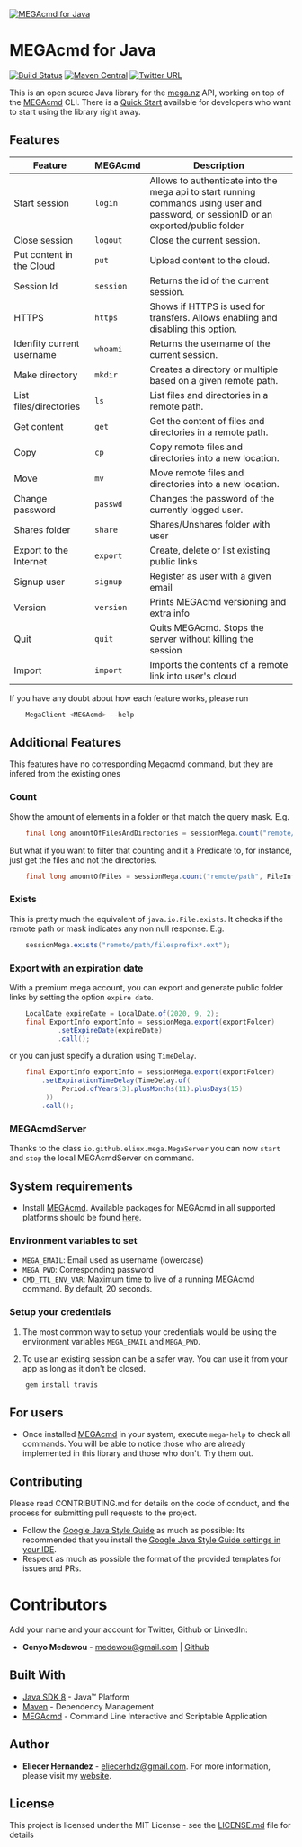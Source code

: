 <a href="https://eliux.github.io/MEGAcmd4J/">
  <img src="https://eliux.github.io/assets/images/MEGAcmd4J.png" alt="MEGAcmd for Java"  title="MEGAcmd for Java" />
</a>

# MEGAcmd for Java

[![Build Status](https://travis-ci.com/EliuX/MEGAcmd4J.svg?branch=master)](https://travis-ci.com/EliuX/MEGAcmd4J)
[![Maven Central](https://maven-badges.herokuapp.com/maven-central/com.github.eliux/megacmd4j/badge.svg)](https://maven-badges.herokuapp.com/maven-central/com.github.eliux/megacmd4j)
[![Twitter URL](https://img.shields.io/twitter/url/http/shields.io.svg?style=social)](https://twitter.com/eliux_black)

This is an open source Java library for the [mega.nz][mega] API, working on top of the [MEGAcmd][megacmd] CLI. 
There is a [Quick Start][quick-start] available for developers who want to start using the library right away.

## Features

| Feature                   | MEGAcmd   | Description                                                           
| ---                       | ---       | ---                                                                   
| Start session             | `login`   | Allows to authenticate into the mega api to start running commands using user and password, or sessionID or an exported/public folder  |
| Close session             | `logout`  | Close the current session. 
| Put content in the Cloud  | `put`     | Upload content to the cloud.
| Session Id                | `session` | Returns the id of the current session.
| HTTPS                     | `https`   | Shows if HTTPS is used for transfers. Allows enabling and disabling this option.
| Idenfity current username | `whoami`  | Returns the username of the current session.
| Make directory            | `mkdir`   | Creates a directory or multiple based on a given remote path.
| List files/directories    | `ls`      | List files and directories in a remote path. 
| Get content               | `get`     | Get the content of files and directories in a remote path.
| Copy                      | `cp`      | Copy remote files and directories into a new location.
| Move                      | `mv`      | Move remote files and directories into a new location.
| Change password           | `passwd`  | Changes the password of the currently logged user.
| Shares folder             | `share`   | Shares/Unshares folder with user
| Export to the Internet    | `export`  | Create, delete or list existing public links
| Signup user               | `signup`  | Register as user with a given email
| Version                   | `version` | Prints MEGAcmd versioning and extra info
| Quit                      | `quit`    | Quits MEGAcmd. Stops the server without killing the session
| Import                    | `import`  | Imports the contents of a remote link into user's cloud
        
If you have any doubt about how each feature works, please run

```bash
    MegaClient <MEGAcmd> --help
```

## Additional Features
This features have no corresponding Megacmd command, but they are infered from the existing ones

### Count
Show the amount of elements in a folder or that match the query mask. E.g.

```java
    final long amountOfFilesAndDirectories = sessionMega.count("remote/path");
```

But what if you want to filter that counting and it a Predicate to, for instance,
just get the files and not the directories.

```java
    final long amountOfFiles = sessionMega.count("remote/path", FileInfo::isFile);
```

### Exists
This is pretty much the equivalent of `java.io.File.exists`. It checks if the remote path or mask
indicates any non null response. E.g.
 
```java
    sessionMega.exists("remote/path/filesprefix*.ext");
```

### Export with an expiration date
With a premium mega account, you can export and generate public folder links by setting the option `expire date`.
```java
    LocalDate expireDate = LocalDate.of(2020, 9, 2);
    final ExportInfo exportInfo = sessionMega.export(exportFolder)
            .setExpireDate(expireDate)
            .call();
```

or you can just specify a duration using `TimeDelay`.

```java  
    final ExportInfo exportInfo = sessionMega.export(exportFolder)
        .setExpirationTimeDelay(TimeDelay.of(
             Period.ofYears(3).plusMonths(11).plusDays(15)
         ))
        .call();
```

### MEGAcmdServer
Thanks to the class `io.github.eliux.mega.MegaServer` you can now `start` and `stop` the local MEGAcmdServer on command.

## System requirements
* Install [MEGAcmd][megacmd]. Available packages for MEGAcmd in all supported 
platforms should be found [here][megacmd-install].

### Environment variables to set

* `MEGA_EMAIL`: Email used as username (lowercase)
* `MEGA_PWD`: Corresponding password
* `CMD_TTL_ENV_VAR`: Maximum time to live of a running MEGAcmd command. By default, 20 seconds.

### Setup your credentials
1. The most common way to setup your credentials would be using the environment variables `MEGA_EMAIL` 
and `MEGA_PWD`.

2. To use an existing session can be a safer way. You can use it from your app as long as it don't be closed.

```bash
    gem install travis
```

## For users
* Once installed [MEGAcmd][megacmd] in your system, execute `mega-help` to check all commands.
You will be able to notice those who are already implemented in this library and those who don't. Try them out.

## Contributing
Please read CONTRIBUTING.md for details on the code of conduct, and the process for submitting pull requests to the project.
* Follow the [Google Java Style Guide][google-java-style-guide] as much as possible: Its recommended that you install the 
[Google Java Style Guide settings in your IDE][google-java-style-settings-intellij]. 
* Respect as much as possible the format of the provided templates for issues and PRs.

# Contributors
Add your name and your account for Twitter, Github or LinkedIn:
- **Cenyo Medewou** - [medewou@gmail.com](mailto:medewou@gmail.com) | [Github](https://github.com/ccenyo) 



## Built With
* [Java SDK 8](https://www.oracle.com/technetwork/java/javase/downloads/jdk8-downloads-2133151.html) -  Java™ Platform
* [Maven](https://maven.apache.org/) - Dependency Management
* [MEGAcmd](https://github.com/meganz/MEGAcmd) - Command Line Interactive and Scriptable Application

## Author
* **Eliecer Hernandez** - [eliecerhdz@gmail.com](mailto:eliecerhdz@gmail.com). 
For more information, please visit my [website](http://eliux.github.io).

## License
This project is licensed under the MIT License - see the [LICENSE.md](LICENSE.md) file for details

[google-java-style-guide]: https://google.github.io/styleguide/javaguide.html 
[google-java-style-settings-intellij]: https://github.com/HPI-Information-Systems/Metanome/wiki/Installing-the-google-styleguide-settings-in-intellij-and-eclipse
[mega]: https://mega.co.nz
[megacmd]: https://github.com/meganz/MEGAcmd
[megacmd-install]: https://mega.nz/cmd
[quick-start]: https://github.com/EliuX/MEGAcmd4J/wiki/Quick-start
